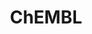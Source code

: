 ---
bigquery: https://console.cloud.google.com/bigquery?p=patents-public-data&d=ebi_chembl&page=dataset
citation: '"The ChEMBL database in 2017." Anna Gaulton, Anne Hersey, Michał Nowotka,
  A Patrícia Bento, Jon Chambers, David Mendez, Prudence Mutowo, Francis Atkinson,
  Louisa J Bellis, Elena Cibrián-Uhalte, Mark Davies, Nathan Dedman, Anneli Karlsson,
  María Paula Magariños, John P Overington, George Papadatos, Ines Smit, Andrew R
  Leach Nucleic acids Research (2017) 45 (Database Issue), D945-D954'
contributors: European Bioinformatics Institute
cost: None
description: ChEMBL Data is a manually curated database of small molecules used in
  drug discovery, including information about existing patented drugs.
documentation: 'schema: https://www.ebi.ac.uk/chembl/db_schema


  '
last_edit: 04/12/2022, 09:44:17
location: https://console.cloud.google.com/marketplace/product/google_patents_public_datasets/chembl
maintained_by: EMBL-EBI, an outstation of European Molecular Biology Laboratory
related_publications: '

  ChEMBL: towards direct deposition of bioassay data.


  Mendez D, Gaulton A, Bento AP, Chambers J, De Veij M, Félix E, Magariños MP, Mosquera
  JF, Mutowo P, Nowotka M, Gordillo-Marañón M, Hunter F, Junco L, Mugumbate G, Rodriguez-Lopez
  M, Atkinson F, Bosc N, Radoux CJ, Segura-Cabrera A, Hersey A, Leach AR.


  — Nucleic Acids Res. 2019; 47(D1):D930-D940. doi: 10.1093/nar/gky1075

  '
schema_fields:
- assay_tissue
- met_comment
- previous_company
- last_active
- direct_interaction
- submission_date
- assay_organism
- chirality
- level1
- mw_monoisotopic
- withdrawn_year
- caloha_id
- title
- met_conversion
- assay_strain
- accession
- mutation
- enzyme_name
- record_id
- prodrug
- l6
- standard_inchi
- hrac_code
- ddd_comment
- site_name
- first_approval
- smarts
- bao_id
- indref_id
- compsyn_id
- first_in_class
- delist_flag
- domain_type
- chembl_id
- path
- ddd_units
- isoform
- hbd
- irac_code
- efo_id
- year
- log_id
- prod_pat_id
- standard_type
- assay_category
- pref_name
- text_value
- lle
- who_name
- mc_target_accession
- ref_type
- source
- tissue_id
- warning_year
- entity_id
- mol_atc_id
- assay_type
- metref_id
- irac_class_id
- parent_molregno
- cell_source_organism
- domain_name
- drug_product_flag
- acd_logp
- status
- volume
- protein_class_desc
- frac_class_id
- activity_id
- drugind_id
- mol_frac_id
- priority
- canonical_smiles
- actsm_id
- end_position
- num_alerts
- cx_most_bpka
- publication_number
- assay_tax_id
- doi
- product_id
- molregno
- mechanism_comment
- doc_id
- source_domain_id
- withdrawn_reason
- synonyms
- oral
- comments
- res_stem_id
- cell_ontology_id
- standard_upper_value
- usan_year
- pubmed_id
- structure_type
- disease_efficacy
- level5
- strength
- usan_stem_id
- protein_class_id
- tbl
- curated_by
- mc_target_type
- value
- targcomp_id
- usan_stem_definition
- name
- level3
- helm_notation
- standard_relation
- drug_record_id
- warning_country
- mw_freebase
- usan_substem
- syn_type
- units
- warning_id
- ridx
- component_id
- normal_range_max
- src_compound_id
- black_box_warning
- targrel_id
- bto_id
- usan_stem
- published_units
- published_value
- selectivity_comment
- compound_name
- biocomp_id
- ap_id
- abstract
- nda_type
- mesh_heading
- bao_endpoint
- go_id
- frac_code
- relationship
- comp_class_id
- l3
- molfile
- compd_id
- species_group_flag
- acd_most_bpka
- annotation
- standard_inchi_key
- indication_class
- sitecomp_id
- tid_fixed
- formulation_id
- assay_subcellular_fraction
- mesh_id
- protein_class_synonym
- variant_id
- src_short_name
- heavy_atoms
- cx_logd
- aidx
- hrac_class_id
- issue
- description
- std_act_id
- route
- l2
- atc_code
- db_version
- ref_id
- qed_weighted
- stat
- patent_expire_date
- first_page
- class_type
- assay_class_id
- ingredient
- entity_type
- aspect
- le
- organism
- molecular_mechanism
- chebi_par_id
- aromatic_rings
- warnref_id
- warning_class
- assay_id
- max_phase_for_ind
- src_id
- ass_cls_map_id
- action_type
- binding_site_comment
- assay_param_id
- predbind_id
- num_ro5_violations
- src_description
- confidence_score
- version
- smid
- stem
- start_position
- level2_description
- cx_most_apka
- definition
- warning_type
- bao_format
- ro3_pass
- homologue
- acd_most_apka
- set_name
- ddd_id
- parent_id
- oc_id
- co_stem_id
- target_type
- result_flag
- cell_name
- authors
- bei
- data_validity_comment
- l7
- mol_hrac_id
- parameter_value
- sequence_md5sum
- mc_tax_id
- pchembl_value
- l5
- dosed_ingredient
- withdrawn_flag
- num_lipinski_ro5_violations
- l1
- warning_description
- published_relation
- updated_by
- inorganic_flag
- qudt_units
- drug_substance_flag
- updated_on
- tax_id
- clo_id
- major_class
- availability_type
- level4
- hba
- published_type
- subgroup
- assay_source
- related_tid
- activity_comment
- l4
- orig_description
- rgid
- label
- ddd_value
- approval_date
- innovator_company
- patent_id
- dosage_form
- polymer_flag
- psa
- patent_no
- cell_description
- site_id
- level3_description
- efo_term
- job_id
- relation
- metabolite_record_id
- idx
- db_source
- ad_type
- standard_units
- research_stem
- uberon_id
- molecule_type
- who_extra
- assay_cell_type
- pathway_key
- cidx
- cell_source_tissue
- cx_logp
- cell_source_tax_id
- downgraded
- parent_type
- natural_product
- assay_test_type
- toid
- cpd_str_alert_id
- level1_description
- tid
- standard_flag
- full_molformula
- type
- cl_lincs_id
- assay_desc
- hba_lipinski
- mechanism_of_action
- mol_irac_id
- mec_id
- site_residues
- prediction_method
- withdrawn_class
- alert_id
- mc_target_name
- topical
- alogp
- target_mapping
- relationship_type
- pathway_id
- mecref_id
- standard_text_value
- therapeutic_flag
- upper_value
- compound_key
- enzyme_tid
- doc_type
- met_id
- alert_name
- class_level
- last_page
- acd_logd
- rtb
- molsyn_id
- parenteral
- level2
- active_molregno
- l8
- trade_name
- parent_go_id
- target_desc
- short_name
- substrate_record_id
- standard_value
- sei
- cell_id
- applicant_full_name
- parameter_type
- country
- journal
- company
- relationship_desc
- cellosaurus_id
- domain_id
- level4_description
- ddd_admr
- src_assay_id
- hbd_lipinski
- active_ingredient
- stem_class
- alert_set_id
- sequence
- creation_date
- molecular_species
- normal_range_min
- max_phase
- component_type
- activity_count
- mc_organism
- confidence
- comp_go_id
- ref_url
- withdrawn_country
- full_mwt
- curation_comment
- component_synonym
- as_id
- potential_duplicate
- patent_use_code
- domain_description
- protclasssyn_id
- uo_units
shortname: chembl
tags:
- biotechnology
- health
- chemical
- bioinformatics
- medical
terms_of_use: CC BY-SA 3.0
title: ChEMBL
uuid: e232a192-965c-4ec9-904c-155b6dfe56c5
---
